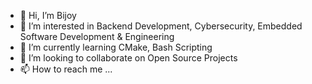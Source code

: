 - 👋 Hi, I’m Bijoy
- 👀 I’m interested in Backend Development, Cybersecurity, Embedded Software Development & Engineering 
- 🌱 I’m currently learning CMake, Bash Scripting
- 💞️ I’m looking to collaborate on Open Source Projects
- 📫 How to reach me ...

<!---
mute019/mute019 is a ✨ special ✨ repository because its `README.md` (this file) appears on your GitHub profile.
You can click the Preview link to take a look at your changes.
--->
